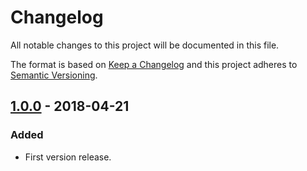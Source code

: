 # Changelog
All notable changes to this project will be documented in this file.

The format is based on [Keep a Changelog](http://keepachangelog.com/en/1.0.0/)
and this project adheres to [Semantic Versioning](http://semver.org/spec/v2.0.0.html).

## [1.0.0] - 2018-04-21
### Added
- First version release.

[1.0.0]: https://github.com/WindomZ/qrg/compare/v1.0.0...HEAD
